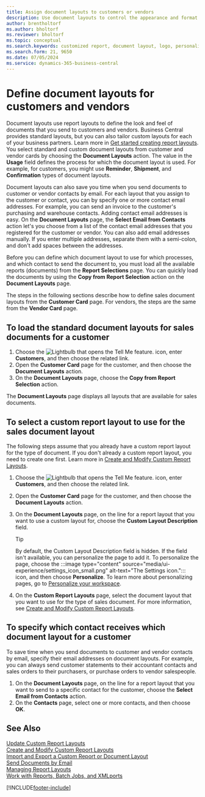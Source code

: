 ```yaml
---
title: Assign document layouts to customers or vendors
description: Use document layouts to control the appearance and format of documents such as invoices and orders that you send to customers and vendors.
author: brentholtorf
ms.author: bholtorf
ms.reviewer: bholtorf
ms.topic: conceptual
ms.search.keywords: customized report, document layout, logo, personalize
ms.search.form: 21, 9650
ms.date: 07/05/2024
ms.service: dynamics-365-business-central
---
```

# Define document layouts for customers and vendors

Document layouts use report layouts to define the look and feel of documents that you send to customers and vendors. Business Central provides standard layouts, but you can also tailor custom layouts for each of your business partners. Learn more in [Get started creating report layouts](ui-get-started-layouts.md). You select standard and custom document layouts from customer and vendor cards by choosing the **Document Layouts** action. The value in the **Usage** field defines the process for which the document layout is used. For example, for customers, you might use **Reminder**, **Shipment**, and **Confirmation** types of document layouts.

Document layouts can also save you time when you send documents to customer or vendor contacts by email. For each layout that you assign to the customer or contact, you can by specify one or more contact email addresses. For example, you can send an invoice to the customer's purchasing and warehouse contacts. Adding contact email addresses is easy. On the **Document Layouts** page, the **Select Email from Contacts** action let's you choose from a list of the contact email addresses that you registered for the customer or vendor. You can also add email addresses manually. If you enter multiple addresses, separate them with a semi-colon, and don't add spaces between the addresses.

Before you can define which document layout to use for which processes, and which contact to send the document to, you must load all the available reports (documents) from the **Report Selections** page. You can quickly load the documents by using the **Copy from Report Selection** action on the **Document Layouts** page.

The steps in the following sections describe how to define sales document layouts from the **Customer Card** page. For vendors, the steps are the same from the **Vendor Card** page.

## To load the standard document layouts for sales documents for a customer

1. Choose the ![Lightbulb that opens the Tell Me feature.](media/ui-search/search_small.png "Tell me what you want to do") icon, enter **Customers**, and then choose the related link.
2. Open the **Customer Card** page for the customer, and then choose the **Document Layouts** action.
3. On the **Document Layouts** page, choose the **Copy from Report Selection** action.

The **Document Layouts** page displays all layouts that are available for sales documents. 

## To select a custom report layout to use for the sales document layout

The following steps assume that you already have a custom report layout for the type of document. If you don't already a custom report layout, you need to create one first. Learn more in [Create and Modify Custom Report Layouts](ui-how-create-custom-report-layout.md).

1. Choose the ![Lightbulb that opens the Tell Me feature.](media/ui-search/search_small.png "Tell me what you want to do") icon, enter **Customers**, and then choose the related link.
2. Open the **Customer Card** page for the customer, and then choose the **Document Layouts** action.
3. On the **Document Layouts** page, on the line for a report layout that you want to use a custom layout for, choose the **Custom Layout Description** field.

   > [!TIP]
   > By default, the Custom Layout Description field is hidden. If the field isn't available, you can personalize the page to add it. To personalize the page, choose the :::image type="content" source="media/ui-experience/settings_icon_small.png" alt-text="The Settings icon."::: icon, and then choose **Personalize**. To learn more about personalizing pages, go to [Personalize your workspace](ui-personalization-user.md).

1. On the **Custom Report Layouts** page, select the document layout that you want to use for the type of sales document. For more information, see [Create and Modify Custom Report Layouts](ui-how-create-custom-report-layout.md).

## To specify which contact receives which document layout for a customer

To save time when you send documents to customer and vendor contacts by email, specify their email addresses on document layouts. For example, you can always send customer statements to their accountant contacts and sales orders to their purchasers, or purchase orders to vendor salespeople.

1. On the **Document Layouts** page, on the line for a report layout that you want to send to a specific contact for the customer, choose the **Select Email from Contacts** action.
2. On the **Contacts** page, select one or more contacts, and then choose **OK**.

## See Also

[Update Custom Report Layouts](ui-update-report-layouts.md)  
[Create and Modify Custom Report Layouts](ui-how-create-custom-report-layout.md)  
[Import and Export a Custom Report or Document Layout](ui-how-import-and-export-report-layout.md)  
[Send Documents by Email](ui-how-send-documents-email.md)  
[Managing Report Layouts](ui-manage-report-layouts.md)  
[Work with Reports, Batch Jobs, and XMLports](ui-work-report.md)  


[!INCLUDE[footer-include](includes/footer-banner.md)]
